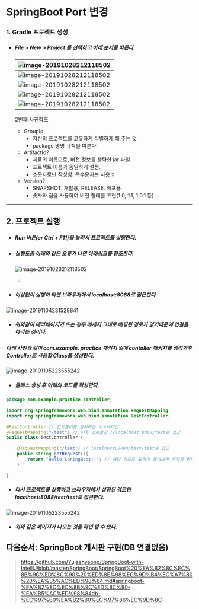 # SpringBoot Port 변경



### 1. Gradle 프로젝트 생성

- ##### File > New > Project 를 선택하고 아래 순서를 따른다.

  | ![image-20191028212118502](https://github.com/Yujaehyeong/SpringBoot-with-IntelliJ/blob/master/%EC%9D%B4%EB%AF%B8%EC%A7%80/springboot/%EC%8A%A4%ED%94%84%EB%A7%81%EB%B6%80%ED%8A%B8%ED%94%84%EB%A1%9C%EC%A0%9D%ED%8A%B8%EC%83%9D%EC%84%B11.PNG) |
  | ------------------------------------------------------------ |
  | ![image-20191028212118502](https://github.com/Yujaehyeong/SpringBoot-with-IntelliJ/blob/master/%EC%9D%B4%EB%AF%B8%EC%A7%80/springboot/%EC%8A%A4%ED%94%84%EB%A7%81%EB%B6%80%ED%8A%B8%ED%94%84%EB%A1%9C%EC%A0%9D%ED%8A%B8%EC%83%9D%EC%84%B12.PNG) |
  | ![image-20191028212118502](https://github.com/Yujaehyeong/SpringBoot-with-IntelliJ/blob/master/%EC%9D%B4%EB%AF%B8%EC%A7%80/springboot/%EC%8A%A4%ED%94%84%EB%A7%81%EB%B6%80%ED%8A%B8%ED%94%84%EB%A1%9C%EC%A0%9D%ED%8A%B8%EC%83%9D%EC%84%B13.PNG) |
  | ![image-20191028212118502](https://github.com/Yujaehyeong/SpringBoot-with-IntelliJ/blob/master/%EC%9D%B4%EB%AF%B8%EC%A7%80/springboot/%EC%8A%A4%ED%94%84%EB%A7%81%EB%B6%80%ED%8A%B8%ED%94%84%EB%A1%9C%EC%A0%9D%ED%8A%B8%EC%83%9D%EC%84%B14.PNG) |
  | ![image-20191028212118502](https://github.com/Yujaehyeong/SpringBoot-with-IntelliJ/blob/master/%EC%9D%B4%EB%AF%B8%EC%A7%80/springboot/%EC%8A%A4%ED%94%84%EB%A7%81%EB%B6%80%ED%8A%B8%ED%94%84%EB%A1%9C%EC%A0%9D%ED%8A%B8%EC%83%9D%EC%84%B15.PNG) |
  
  2번째 사진참조
  
  - GroupId
    - 자신의 프로젝트를 고유하게 식별하게 해 주는 것
    - package 명명 규칙을 따른다.
  - ArtifactId?
    - 제품의 이름으로, 버전 정보를 생략한 jar 파일.
    - 프로젝트 이름과 동일하게 설정.
    - 소문자로만 작성함. 특수문자는 사용 x
  - Version?
    - SNAPSHOT: 개발용, RELEASE: 배포용
    - 숫자와 점을 사용하여 버전 형태를 표현(1.0, 1.1, 1.0.1 등)



------




## 2. 프로젝트 실행 

- ##### Run 버튼(or Ctrl + F11)을 눌러서 프로젝트를 실행한다.

- ##### 실행도중 아래와 같은 오류가 나면 아래링크를 참조한다.

  ![image-20191028212118502](https://github.com/Yujaehyeong/SpringBoot-with-IntelliJ/blob/master/%EC%9D%B4%EB%AF%B8%EC%A7%80/springboot/port%EC%98%A4%EB%A5%98.PNG?raw=true)

  * [포트번호 수정 후 적용]: https://github.com/Yujaehyeong/SpringBoot-with-IntelliJ/blob/master/%EC%98%A4%EB%A5%98%EC%88%98%EC%A0%95/SpringBoot%20port%20%EB%B3%80%EA%B2%BD%20%ED%9B%84%20%EC%A0%81%EC%9A%A9.md

- ##### 이상없이 실행이 되면 브라우저에서 localhost:8088로 접근한다.

![image-20191104231529841](https://github.com/Yujaehyeong/SpringBoot-with-IntelliJ/blob/master/%EC%9D%B4%EB%AF%B8%EC%A7%80/springboot/%ED%94%84%EB%A1%9C%EC%A0%9D%ED%8A%B8%20url%20%EC%A0%91%EA%B7%BC%EC%98%A4%EB%A5%981.PNG)


- ##### 위와같이 에러페이지가 뜨는 경우 메세지 그대로 매핑된 경로가 없기때문에 연결을 하라는 것이다.
  
##### 아래 사진과 같이 com.example. practice 패키지 밑에 contoller 패키지를 생성한후 Controller로 사용할 Class를 생성한다.

  ![image-20191105223555242](https://github.com/Yujaehyeong/SpringBoot-with-IntelliJ/blob/master/%EC%9D%B4%EB%AF%B8%EC%A7%80/springboot/%EA%B8%B0%EB%B3%B8%EC%BB%A8%ED%8A%B8%EB%A1%A4%EB%9F%AC%EC%83%9D%EC%84%B1.PNG?raw=true)


- ##### 클래스 생성 후 아래의 코드를 작성한다.

  

```java
package com.example.practice.controller;

import org.springframework.web.bind.annotation.RequestMapping;
import org.springframework.web.bind.annotation.RestController;

@RestController // 컨트롤러를 명시하는 어노테이션
@RequestMapping("/test") // url 경로설정 //localhost:8088/test로 접근
public class TestController {

    @RequestMapping("/test") // localhostL8088/test/test로 접근
    public String getRequest(){
        return "Hello SpringBoot!!"; // 해당 경로로 요청이 들어오면 문자열 형태 그대로 반환
    }

}
```



- ##### 다시 프로젝트를 실행하고 브라우저에서 설정된 경로인 localhost:8088/test/test로 접근한다.
  

 ![image-20191105223555242](https://github.com/Yujaehyeong/SpringBoot-with-IntelliJ/blob/master/%EC%9D%B4%EB%AF%B8%EC%A7%80/springboot/%EA%B8%B0%EB%B3%B8%EA%B2%BD%EB%A1%9C%EC%84%A4%EC%A0%95%ED%8E%98%EC%9D%B4%EC%A7%80.PNG?raw=true)

- ##### 위와 같은 페이지가 나오는 것을 확인 할 수 있다.
  



## 다음순서: SpringBoot 게시판 구현(DB 연결없음)

> https://github.com/Yujaehyeong/SpringBoot-with-IntelliJ/blob/master/SpringBoot/SpringBoot%20%EA%B2%8C%EC%8B%9C%ED%8C%90%20%ED%8E%98%EC%9D%B4%EC%A7%80%20%EA%B5%AC%ED%98%84.md#springboot-%EA%B2%8C%EC%8B%9C%ED%8C%90-%EA%B5%AC%ED%98%84db-%EC%97%B0%EA%B2%B0%EC%97%86%EC%9D%8C